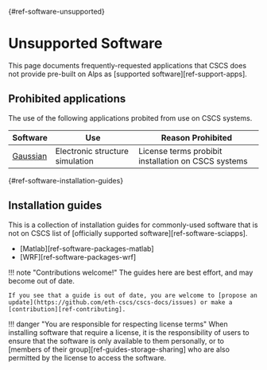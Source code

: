 [](){#ref-software-unsupported}
# Unsupported Software

This page documents frequently-requested applications that CSCS does not provide pre-built on Alps as [supported software][ref-support-apps].

## Prohibited applications

The use of the following applications probited from use on CSCS systems.

| Software | Use | Reason Prohibited |
| --- | --- | --- |
| [Gaussian](https://gaussian.com/) | Electronic structure simulation | License terms probibit installation on CSCS systems |

[](){#ref-software-installation-guides}
## Installation guides

This is a collection of installation guides for commonly-used software that is not on CSCS list of [officially supported software][ref-software-sciapps].

* [Matlab][ref-software-packages-matlab]
* [WRF][ref-software-packages-wrf]

!!! note "Contributions welcome!"
    The guides here are best effort, and may become out of date.

    If you see that a guide is out of date, you are welcome to [propose an update](https://github.com/eth-cscs/cscs-docs/issues) or make a [contribution][ref-contributing].

!!! danger "You are responsible for respecting license terms"
    When installing software that require a license, it is the responsibility of users to ensure that the software is only available to them personally, or to [members of their group][ref-guides-storage-sharing] who are also permitted by the license to access the software.

